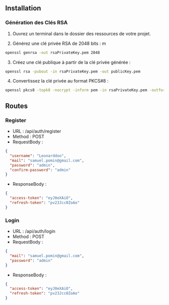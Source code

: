 ## Installation

### Génération des Clés RSA

1. Ouvrez un terminal dans le dossier des ressources de votre projet.

2. Générez une clé privée RSA de 2048 bits :
m

```bash
openssl genrsa -out rsaPrivateKey.pem 2048
```

3. Créez une clé publique à partir de la clé privée générée :
```bash
openssl rsa -pubout -in rsaPrivateKey.pem -out publicKey.pem
```

4. Convertissez la clé privée au format PKCS#8 :
```bash
openssl pkcs8 -topk8 -nocrypt -inform pem -in rsaPrivateKey.pem -outform pem -out privateKey.pe
```


## Routes 

### Register
- URL : /api/auth/register
- Method : POST
- RequestBody :
```json
{
  "username": "Leonarddoo",
  "mail": "samuel.pomin@gmail.com",
  "password": "admin",
  "confirm-password": "admin"
}
```

- ResponseBody :
```json
{
  "access-token": "eyJ0eXAiO",
  "refresh-token": "pv23Jcc0ZoAo"
}
```

### Login
- URL : /api/auth/login
- Method : POST
- RequestBody : 
```json
{
  "mail": "samuel.pomin@gmail.com",
  "password": "admin"
}
```

- ResponseBody :
```json
{
  "access-token": "eyJ0eXAiO",
  "refresh-token": "pv23Jcc0ZoAo"
}
```
